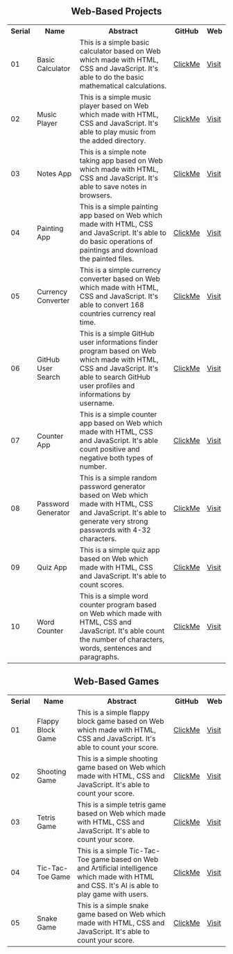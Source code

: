 <h2 align="center">Web-Based Projects</h2>

<table>
  <tr>
    <th>Serial</th>
    <th>Name</th>
    <th>Abstract</th>
    <th>GitHub</th>
    <th>Web</th>
  </tr>
  <tr>
    <td>01</td>
    <td>Basic Calculator</td>
    <td>This is a simple basic calculator based on Web which made with HTML, CSS and JavaScript. It's able to do the basic mathematical calculations.</td>
    <td><a href="https://github.com/mdrakibulislam-zero/WebBasicCalculator">ClickMe</a></td>
    <td><a href="https://mdrakibulislam-zero.github.io/WebBasicCalculator/">Visit</a></td>
  </tr>
  <tr>
    <td>02</td>
    <td>Music Player</td>
    <td>This is a simple music player based on Web which made with HTML, CSS and JavaScript. It's able to play music from the added directory.</td>
    <td><a href="https://github.com/mdrakibulislam-zero/WebMusicPlayer">ClickMe</a></td>
    <td><a href="https://mdrakibulislam-zero.github.io/WebMusicPlayer/">Visit</a></td>
  </tr>
  <tr>
    <td>03</td>
    <td>Notes App</td>
    <td>This is a simple note taking app based on Web which made with HTML, CSS and JavaScript. It's able to save notes in browsers.</td>
    <td><a href="https://github.com/mdrakibulislam-zero/WebNotesApp">ClickMe</a></td>
    <td><a href="https://mdrakibulislam-zero.github.io/WebNotesApp/">Visit</a></td>
  </tr>
  <tr>
    <td>04</td>
    <td>Painting App</td>
    <td>This is a simple painting app based on Web which made with HTML, CSS and JavaScript. It's able to do basic operations of paintings and download the painted files.</td>
    <td><a href="https://github.com/mdrakibulislam-zero/WebPaintingApp">ClickMe</a></td>
    <td><a href="https://mdrakibulislam-zero.github.io/WebPaintingApp/">Visit</a></td>
  </tr>
  <tr>
    <td>05</td>
    <td>Currency Converter</td>
    <td>This is a simple currency converter based on Web which made with HTML, CSS and JavaScript. It's able to convert 168 countries currency real time.</td>
    <td><a href="https://github.com/mdrakibulislam-zero/WebCurrencyConverter">ClickMe</a></td>
    <td><a href="https://mdrakibulislam-zero.github.io/WebCurrencyConverter/">Visit</a></td>
  </tr>
  <tr>
    <td>06</td>
    <td>GitHub User Search</td>
    <td>This is a simple GitHub user informations finder program based on Web which made with HTML, CSS and JavaScript. It's able to search GitHub user profiles and informations by username.</td>
    <td><a href="https://github.com/mdrakibulislam-zero/WebGitHubUserSearch">ClickMe</a></td>
    <td><a href="https://mdrakibulislam-zero.github.io/WebGitHubUserSearch/">Visit</a></td>
  </tr>
  <tr>
    <td>07</td>
    <td>Counter App</td>
    <td>This is a simple counter app based on Web which made with HTML, CSS and JavaScript. It's able count positive and negative both types of number.</td>
    <td><a href="https://github.com/mdrakibulislam-zero/WebCounterApp">ClickMe</a></td>
    <td><a href="https://mdrakibulislam-zero.github.io/WebCounterApp/">Visit</a></td>
  </tr>
  <tr>
    <td>08</td>
    <td>Password Generator</td>
    <td>This is a simple random password generator based on Web which made with HTML, CSS and JavaScript. It's able to generate very strong passwords with 4-32 characters.</td>
    <td><a href="https://github.com/mdrakibulislam-zero/WebPasswordGenerator">ClickMe</a></td>
    <td><a href="https://mdrakibulislam-zero.github.io/WebPasswordGenerator/">Visit</a></td>
  </tr>
  <tr>
    <td>09</td>
    <td>Quiz App</td>
    <td>This is a simple quiz app based on Web which made with HTML, CSS and JavaScript. It's able to count scores.</td>
    <td><a href="https://github.com/mdrakibulislam-zero/WebQuizApp">ClickMe</a></td>
    <td><a href="https://mdrakibulislam-zero.github.io/WebQuizApp/">Visit</a></td>
  </tr>
  <tr>
    <td>10</td>
    <td>Word Counter</td>
    <td>This is a simple word counter program based on Web which made with HTML, CSS and JavaScript. It's able count the number of characters, words, sentences and paragraphs.</td>
    <td><a href="https://github.com/mdrakibulislam-zero/WebWordCounter">ClickMe</a></td>
    <td><a href="https://mdrakibulislam-zero.github.io/WebWordCounter/">Visit</a></td>
  </tr>
</table>

<h2 align="center">Web-Based Games</h2>

<table>
  <tr>
    <th>Serial</th>
    <th>Name</th>
    <th>Abstract</th>
    <th>GitHub</th>
    <th>Web</th>
  </tr>
  <tr>
    <td>01</td>
    <td>Flappy Block Game</td>
    <td>This is a simple flappy block game based on Web which made with HTML, CSS and JavaScript. It's able to count your score.</td>
    <td><a href="https://github.com/mdrakibulislam-zero/WebFlappyBlockGame">ClickMe</a></td>
    <td><a href="https://mdrakibulislam-zero.github.io/WebFlappyBlockGame/">Visit</a></td>
  </tr>
  <tr>
    <td>02</td>
    <td>Shooting Game</td>
    <td>This is a simple shooting game based on Web which made with HTML, CSS and JavaScript. It's able to count your score.</td>
    <td><a href="https://github.com/mdrakibulislam-zero/WebShootingGame">ClickMe</a></td>
    <td><a href="https://mdrakibulislam-zero.github.io/WebShootingGame/">Visit</a></td>
  </tr>
  <tr>
    <td>03</td>
    <td>Tetris Game</td>
    <td>This is a simple tetris game based on Web which made with HTML, CSS and JavaScript. It's able to count your score.</td>
    <td><a href="https://github.com/mdrakibulislam-zero/WebTetrisGame">ClickMe</a></td>
    <td><a href="https://mdrakibulislam-zero.github.io/WebTetrisGame/">Visit</a></td>
  </tr>
  <tr>
    <td>04</td>
    <td>Tic-Tac-Toe Game</td>
    <td>This is a simple Tic-Tac-Toe game based on Web and Artificial intelligence which made with HTML and CSS. It's AI is able to play game with users.</td>
    <td><a href="https://github.com/mdrakibulislam-zero/WebTicTacToeGame">ClickMe</a></td>
    <td><a href="https://mdrakibulislam-zero.github.io/WebTicTacToeGame/">Visit</a></td>
  </tr>
  <tr>
    <td>05</td>
    <td>Snake Game</td>
    <td>This is a simple snake game based on Web which made with HTML, CSS and JavaScript. It's able to count your score.</td>
    <td><a href="https://github.com/mdrakibulislam-zero/WebSnakeGame">ClickMe</a></td>
    <td><a href="https://mdrakibulislam-zero.github.io/WebSnakeGame/">Visit</a></td>
  </tr>
</table>
